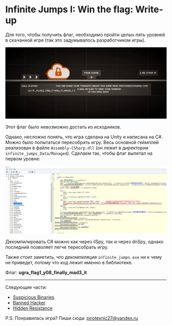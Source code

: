 # Infinite Jumps I: Win the flag: Write-up

Для того, чтобы получить флаг, необходимо пройти целых пять уровней в скачанной игре (так это задумывалось разработчиком игры).

![Флаг в игре](images/flag1.png)

Этот флаг было невозможно достать из исходников. 

Однако, несложно понять, что игра сделана на Unity и написана на C#. Можно было попытаться пересобрать игру. Весь основной геймплей реализован в файле `Assembly-CSharp.dll` (он лежит в директории `infinite_jumps_Data/Managed`). Сделаем так, чтобы флаг вылетал на первом уровне:

![Код в ilSpy](images/ilspy.png)

Декомпилировать C# можно как через ilSpy, так и через dnSpy, однако последний позволяет легче пересобрать игру.

Также стоит заметить, что декомпиляция `infinite_jumps.exe` ни к чему не приведет, потому что код лежит именно в библиотеке.

Флаг: **ugra_flag1_y08_finally_mad3_it**  

----

Следующие части:

* [Suspicious Binaries](../jumpinside/WRITEUP.md)
* [Banned Hacker](../hackedjumps/WRITEUP.md)
* [Hidden Resistance](../upgradejumps/WRITEUP.md)

P.S. Понравилась игра?
Пиши сюда: pirotexnic27@yandex.ru
